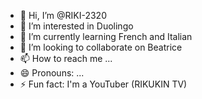 - 👋 Hi, I’m @RIKI-2320
- 👀 I’m interested in Duolingo
- 🌱 I’m currently learning French and Italian
- 💞️ I’m looking to collaborate on Beatrice
- 📫 How to reach me ...
- 😄 Pronouns: ...
- ⚡ Fun fact: I'm a YouTuber (RIKUKIN TV)

<!---
RIKI-2320/RIKI-2320 is a ✨ special ✨ repository because its `README.md` (this file) appears on your GitHub profile.
You can click the Preview link to take a look at your changes.
--->
